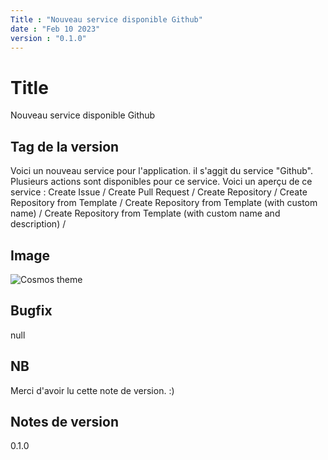 ```yaml
---
Title : "Nouveau service disponible Github"
date : "Feb 10 2023"
version : "0.1.0"
---
```


# Title
Nouveau service disponible Github

## Tag de la version
Voici un nouveau service pour l'application. il s'aggit du service "Github". Plusieurs actions sont disponibles pour ce service. Voici un aperçu de ce service : Create Issue / Create Pull Request / Create Repository / Create Repository from Template / Create Repository from Template (with custom name) / Create Repository from Template (with custom name and description) /

## Image
![Cosmos theme](/images/github-new-service.png)

## Bugfix
null

## NB
Merci d'avoir lu cette note de version. :)

## Notes de version
0.1.0